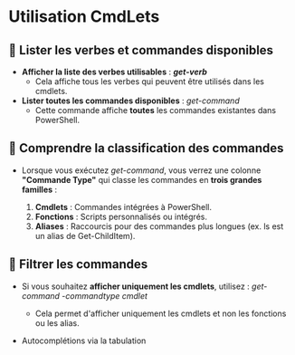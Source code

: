 # Utilisation CmdLets

## **🔎 Lister les verbes et commandes disponibles**

- **Afficher la liste des verbes utilisables** : ***get-verb***
  - Cela affiche tous les verbes qui peuvent être utilisés dans les cmdlets.
- **Lister toutes les commandes disponibles** : *get-command*
  - Cette commande affiche **toutes** les commandes existantes dans PowerShell.


## **📂 Comprendre la classification des commandes**

- Lorsque vous exécutez *get-command*, vous verrez une colonne **"Commande Type"** qui classe les commandes en **trois grandes familles** :

  1.  **Cmdlets** : Commandes intégrées à PowerShell.
  2.  **Fonctions** : Scripts personnalisés ou intégrés.
  3.  **Aliases** : Raccourcis pour des commandes plus longues (ex. ls est un alias de Get-ChildItem).


## **🎯 Filtrer les commandes**

- Si vous souhaitez **afficher uniquement les cmdlets**, utilisez : *get-command -commandtype cmdlet*
  - Cela permet d'afficher uniquement les cmdlets et non les fonctions ou les alias.


- Autocomplétions via la tabulation

